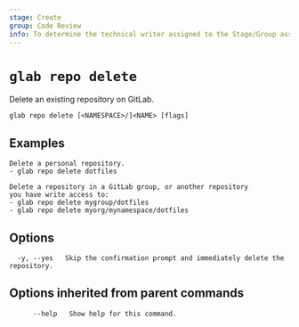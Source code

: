 ```yaml
---
stage: Create
group: Code Review
info: To determine the technical writer assigned to the Stage/Group associated with this page, see https://about.gitlab.com/handbook/product/ux/technical-writing/#assignments
---
```


<!--
This documentation is auto generated by a script.
Please do not edit this file directly. Run `make gen-docs` instead.
-->

# `glab repo delete`

Delete an existing repository on GitLab.

```plaintext
glab repo delete [<NAMESPACE>/]<NAME> [flags]
```

## Examples

```plaintext
Delete a personal repository.
- glab repo delete dotfiles

Delete a repository in a GitLab group, or another repository
you have write access to:
- glab repo delete mygroup/dotfiles
- glab repo delete myorg/mynamespace/dotfiles

```

## Options

```plaintext
  -y, --yes   Skip the confirmation prompt and immediately delete the repository.
```

## Options inherited from parent commands

```plaintext
      --help   Show help for this command.
```
